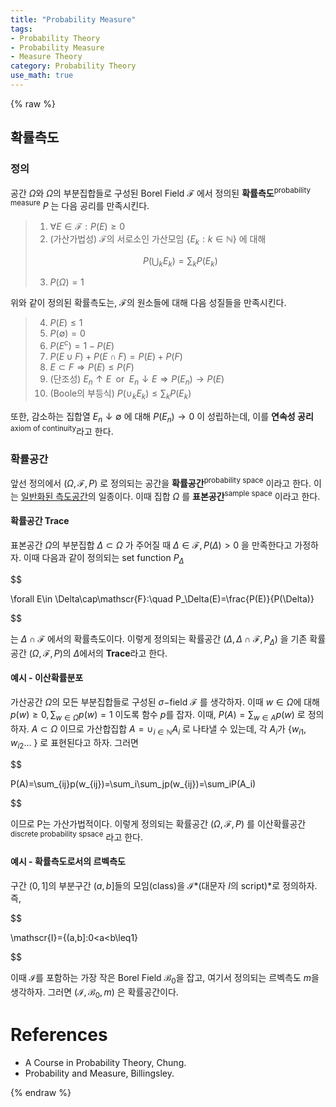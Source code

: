 ```yaml
---
title: "Probability Measure"
tags:
- Probability Theory
- Probability Measure
- Measure Theory
category: Probability Theory
use_math: true
---
```

{% raw %}

## 확률측도
### 정의
공간 $\Omega$와 $\Omega$의 부분집합들로 구성된 Borel Field $\mathscr{F}$ 에서 정의된 **확률측도**<sup>probability measure</sup> $P$ 는 다음 공리를 만족시킨다.   
> 1. $\forall E\in \mathscr{F}: P(E)\geq 0$   
> 2. (가산가법성) $\mathscr{F}$의 서로소인 가산모임 {$E_k:k\in \mathbb{N}$} 에 대해   
> 
> $$P\biggl(\bigcup_k E_k\biggr)=\sum_k P(E_k)$$   
> 
> 3. $P(\Omega)=1$   

위와 같이 정의된 확률측도는, $\mathscr{F}$의 원소들에 대해 다음 성질들을 만족시킨다.   
> 4. $P(E)\leq 1$
> 5. $P(\emptyset)=0$
> 6. $P(E^c)=1-P(E)$
> 7. $P(E\cup F)+P(E\cap F)=P(E)+P(F)$
> 8. $E\subset F\Rightarrow P(E)\leq P(F)$
> 9. (단조성) $E_n\uparrow E\; \text{ or }\; E_n\downarrow E\Rightarrow P(E_n)\to P(E)$
> 10. (Boole의 부등식) $P(\cup_k E_k)\leq \sum_k P(E_k)$   

또한, 감소하는 집합열 $E_n\downarrow\emptyset$ 에 대해 $P(E_n)\to 0$ 이 성립하는데, 이를 **연속성 공리**<sup>axiom of continuity</sup>라고 한다.

### 확률공간
앞선 정의에서 $(\Omega,\mathscr{F},P)$ 로 정의되는 공간을 **확률공간**<sup>probability space</sup> 이라고 한다. 이는 [일반화된 측도공간](https://ddangchani.github,io/math/gms_1)의 일종이다. 이때 집합 $\Omega$ 를 **표본공간**<sup>sample space</sup> 이라고 한다.   
#### 확률공간 Trace
표본공간 $\Omega$의 부분집합 $\Delta\subset\Omega$ 가 주어질 때 $\Delta\in\mathscr{F},P(\Delta)>0$ 을 만족한다고 가정하자. 이때 다음과 같이 정의되는 set function $P_\Delta$   

$$

\forall E\in \Delta\cap\mathscr{F}:\quad P_\Delta(E)=\frac{P(E)}{P(\Delta)}

$$   

는 $\Delta\cap\mathscr{F}$ 에서의 확률측도이다. 이렇게 정의되는 확률공간 $(\Delta,\Delta\cap\mathscr{F},P_\Delta)$ 을 기존 확률공간 $(\Omega,\mathscr{F},P)$의 $\Delta$에서의 **Trace**라고 한다.    

#### 예시 - 이산확률분포
가산공간 $\Omega$의 모든 부분집합들로 구성된 $\sigma-$field $\mathscr{F}$ 를 생각하자. 이때 $w\in\Omega$에 대해 $p(w)\geq 0, \sum_{w\in\Omega}p(w)=1$ 이도록 함수 $p$를 잡자. 이때, $P(A)=\sum_{w\in A}p(w)$ 로 정의하자. $A\subset\Omega$ 이므로 가산합집합 $A=\cup_{i\in\mathbb{N}}A_i$ 로 나타낼 수 있는데, 각 $A_i$가 {$w_{i1},w_{i2}\ldots$ } 로 표현된다고 하자. 그러면   

$$

P(A)=\sum_{ij}p(w_{ij})=\sum_i\sum_jp(w_{ij})=\sum_iP(A_i)

$$   

이므로 P는 가산가법적이다. 이렇게 정의되는 확률공간 $(\Omega,\mathscr{F},P)$ 를 이산확률공간<sup>discrete probability spsace</sup> 라고 한다.   

#### 예시 - 확률측도로서의 르벡측도
구간 $(0,1]$의 부분구간 $(a,b]$들의 모임(class)을 $\mathscr{I}$*(대문자 $I$의 script)*로 정의하자. 즉,   

$$

\mathscr{I}=\{(a,b]:0<a<b\leq1\}

$$   

이때 $\mathscr{I}$를 포함하는 가장 작은 Borel Field $\mathscr{B_0}$을 잡고, 여기서 정의되는 르벡측도 $m$을 생각하자. 그러면 $(\mathscr{I,B_0},m)$ 은 확률공간이다.


# References
 - A Course in Probability Theory, Chung.
 - Probability and Measure, Billingsley.

{% endraw %}